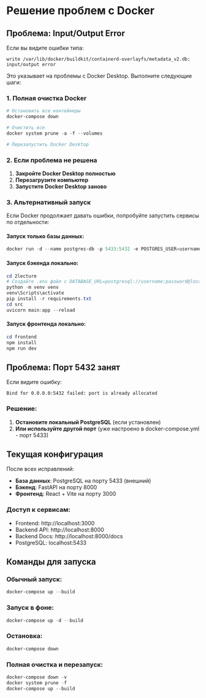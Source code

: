# Решение проблем с Docker

## Проблема: Input/Output Error

Если вы видите ошибки типа:
```
write /var/lib/docker/buildkit/containerd-overlayfs/metadata_v2.db: input/output error
```

Это указывает на проблемы с Docker Desktop. Выполните следующие шаги:

### 1. Полная очистка Docker

```powershell
# Остановить все контейнеры
docker-compose down

# Очистить все
docker system prune -a -f --volumes

# Перезапустить Docker Desktop
```

### 2. Если проблема не решена

1. **Закройте Docker Desktop полностью**
2. **Перезагрузите компьютер**
3. **Запустите Docker Desktop заново**

### 3. Альтернативный запуск

Если Docker продолжает давать ошибки, попробуйте запустить сервисы по отдельности:

#### Запуск только базы данных:
```powershell
docker run -d --name postgres-db -p 5433:5432 -e POSTGRES_USER=username -e POSTGRES_PASSWORD=password -e POSTGRES_DB=postgresdb postgres:16
```

#### Запуск бэкенда локально:
```powershell
cd 2lecture
# Создайте .env файл с DATABASE_URL=postgresql://username:password@localhost:5433/postgresdb
python -m venv venv
venv\Scripts\activate
pip install -r requirements.txt
cd src
uvicorn main:app --reload
```

#### Запуск фронтенда локально:
```powershell
cd frontend
npm install
npm run dev
```

## Проблема: Порт 5432 занят

Если видите ошибку:
```
Bind for 0.0.0.0:5432 failed: port is already allocated
```

### Решение:
1. **Остановите локальный PostgreSQL** (если установлен)
2. **Или используйте другой порт** (уже настроено в docker-compose.yml - порт 5433)

## Текущая конфигурация

После всех исправлений:

- **База данных**: PostgreSQL на порту 5433 (внешний)
- **Бэкенд**: FastAPI на порту 8000
- **Фронтенд**: React + Vite на порту 3000

### Доступ к сервисам:
- Frontend: http://localhost:3000
- Backend API: http://localhost:8000
- Backend Docs: http://localhost:8000/docs
- PostgreSQL: localhost:5433

## Команды для запуска

### Обычный запуск:
```powershell
docker-compose up --build
```

### Запуск в фоне:
```powershell
docker-compose up -d --build
```

### Остановка:
```powershell
docker-compose down
```

### Полная очистка и перезапуск:
```powershell
docker-compose down -v
docker system prune -f
docker-compose up --build
``` 